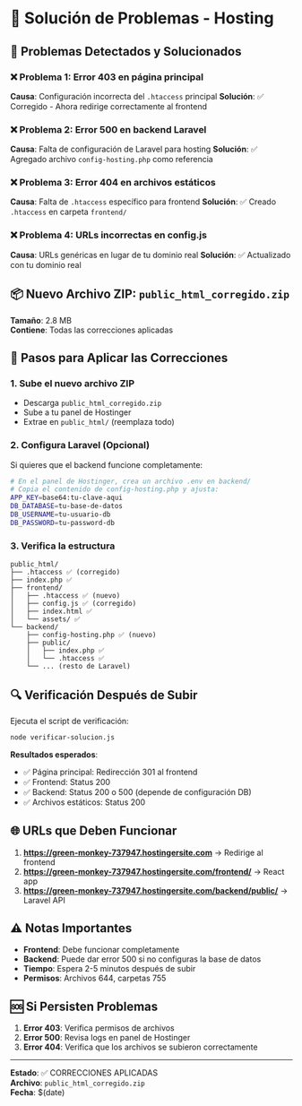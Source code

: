 # 🔧 Solución de Problemas - Hosting

## 🚨 Problemas Detectados y Solucionados

### ❌ **Problema 1: Error 403 en página principal**
**Causa**: Configuración incorrecta del `.htaccess` principal
**Solución**: ✅ Corregido - Ahora redirige correctamente al frontend

### ❌ **Problema 2: Error 500 en backend Laravel**
**Causa**: Falta de configuración de Laravel para hosting
**Solución**: ✅ Agregado archivo `config-hosting.php` como referencia

### ❌ **Problema 3: Error 404 en archivos estáticos**
**Causa**: Falta de `.htaccess` específico para frontend
**Solución**: ✅ Creado `.htaccess` en carpeta `frontend/`

### ❌ **Problema 4: URLs incorrectas en config.js**
**Causa**: URLs genéricas en lugar de tu dominio real
**Solución**: ✅ Actualizado con tu dominio real

## 📦 **Nuevo Archivo ZIP: `public_html_corregido.zip`**

**Tamaño**: 2.8 MB  
**Contiene**: Todas las correcciones aplicadas

## 🚀 **Pasos para Aplicar las Correcciones**

### 1. **Sube el nuevo archivo ZIP**
- Descarga `public_html_corregido.zip`
- Sube a tu panel de Hostinger
- Extrae en `public_html/` (reemplaza todo)

### 2. **Configura Laravel (Opcional)**
Si quieres que el backend funcione completamente:

```bash
# En el panel de Hostinger, crea un archivo .env en backend/
# Copia el contenido de config-hosting.php y ajusta:
APP_KEY=base64:tu-clave-aqui
DB_DATABASE=tu-base-de-datos
DB_USERNAME=tu-usuario-db
DB_PASSWORD=tu-password-db
```

### 3. **Verifica la estructura**
```
public_html/
├── .htaccess ✅ (corregido)
├── index.php ✅
├── frontend/
│   ├── .htaccess ✅ (nuevo)
│   ├── config.js ✅ (corregido)
│   ├── index.html ✅
│   └── assets/ ✅
└── backend/
    ├── config-hosting.php ✅ (nuevo)
    ├── public/
    │   ├── index.php ✅
    │   └── .htaccess ✅
    └── ... (resto de Laravel)
```

## 🔍 **Verificación Después de Subir**

Ejecuta el script de verificación:
```bash
node verificar-solucion.js
```

**Resultados esperados**:
- ✅ Página principal: Redirección 301 al frontend
- ✅ Frontend: Status 200
- ✅ Backend: Status 200 o 500 (depende de configuración DB)
- ✅ Archivos estáticos: Status 200

## 🌐 **URLs que Deben Funcionar**

1. **https://green-monkey-737947.hostingersite.com** → Redirige al frontend
2. **https://green-monkey-737947.hostingersite.com/frontend/** → React app
3. **https://green-monkey-737947.hostingersite.com/backend/public/** → Laravel API

## ⚠️ **Notas Importantes**

- **Frontend**: Debe funcionar completamente
- **Backend**: Puede dar error 500 si no configuras la base de datos
- **Tiempo**: Espera 2-5 minutos después de subir
- **Permisos**: Archivos 644, carpetas 755

## 🆘 **Si Persisten Problemas**

1. **Error 403**: Verifica permisos de archivos
2. **Error 500**: Revisa logs en panel de Hostinger
3. **Error 404**: Verifica que los archivos se subieron correctamente

---

**Estado**: ✅ CORRECCIONES APLICADAS  
**Archivo**: `public_html_corregido.zip`  
**Fecha**: $(date) 